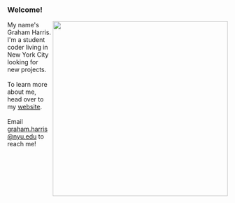 ### Welcome!

<img align="right" width="400" padding-left="10" src="https://github-readme-stats.vercel.app/api?username=gwharris&hide=contribs&title_color=2F4F2F"/>

My name's Graham Harris. I'm a student coder living in New York City looking for new projects.\
\
To learn more about me, head over to my [website](https://grahamwharris.com/).\
\
Email graham.harris@nyu.edu to reach me!


